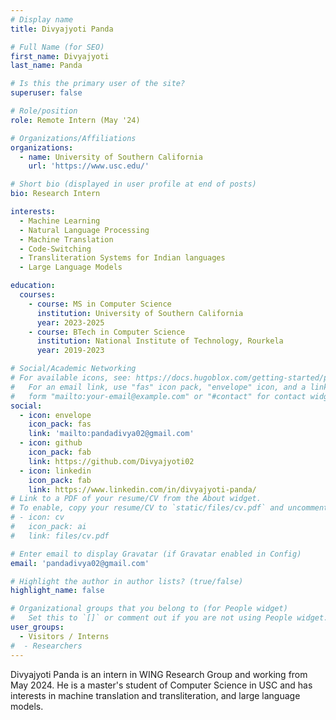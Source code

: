 ```yaml
---
# Display name
title: Divyajyoti Panda

# Full Name (for SEO)
first_name: Divyajyoti
last_name: Panda

# Is this the primary user of the site?
superuser: false

# Role/position
role: Remote Intern (May '24)

# Organizations/Affiliations
organizations:
  - name: University of Southern California 
    url: 'https://www.usc.edu/'

# Short bio (displayed in user profile at end of posts)
bio: Research Intern

interests:
  - Machine Learning
  - Natural Language Processing
  - Machine Translation
  - Code-Switching
  - Transliteration Systems for Indian languages
  - Large Language Models

education:
  courses:
    - course: MS in Computer Science
      institution: University of Southern California
      year: 2023-2025
    - course: BTech in Computer Science
      institution: National Institute of Technology, Rourkela
      year: 2019-2023

# Social/Academic Networking
# For available icons, see: https://docs.hugoblox.com/getting-started/page-builder/#icons
#   For an email link, use "fas" icon pack, "envelope" icon, and a link in the
#   form "mailto:your-email@example.com" or "#contact" for contact widget.
social:
  - icon: envelope
    icon_pack: fas
    link: 'mailto:pandadivya02@gmail.com'
  - icon: github
    icon_pack: fab
    link: https://github.com/Divyajyoti02
  - icon: linkedin
    icon_pack: fab
    link: https://www.linkedin.com/in/divyajyoti-panda/
# Link to a PDF of your resume/CV from the About widget.
# To enable, copy your resume/CV to `static/files/cv.pdf` and uncomment the lines below.
# - icon: cv
#   icon_pack: ai
#   link: files/cv.pdf

# Enter email to display Gravatar (if Gravatar enabled in Config)
email: 'pandadivya02@gmail.com'

# Highlight the author in author lists? (true/false)
highlight_name: false

# Organizational groups that you belong to (for People widget)
#   Set this to `[]` or comment out if you are not using People widget.
user_groups:
  - Visitors / Interns
#  - Researchers
---
```


Divyajyoti Panda is an intern in WING Research Group and working from May 2024. He is a master's student of Computer Science in USC and has interests in machine translation and transliteration, and large language models.

